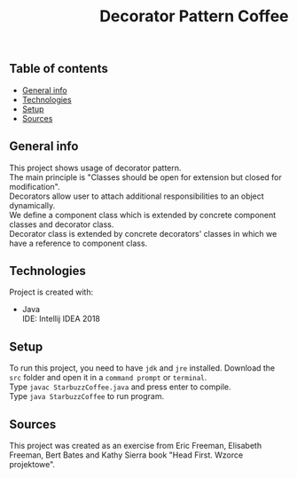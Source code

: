 <h1 align="right">Decorator Pattern Coffee</h1><br>

## Table of contents
* [General info](#general-info)
* [Technologies](#technologies)
* [Setup](#setup)
* [Sources](#sources)

## General info
This project shows usage of decorator pattern.  
The main principle is "Classes should be open for extension but closed for modification".  
Decorators allow user to attach additional responsibilities to an object dynamically.  
We define a component class which is extended by concrete component classes and decorator class.  
Decorator class is extended by concrete decorators' classes in which we have a reference to component class.

## Technologies
Project is created with:
* Java  
IDE: Intellij IDEA 2018

## Setup
To run this project, you need to have `jdk` and `jre` installed.
Download the `src` folder and open it in a `command prompt` or `terminal`.  
Type `javac StarbuzzCoffee.java` and press enter to compile.  
Type `java StarbuzzCoffee` to run program.

## Sources
This project was created as an exercise from Eric Freeman, Elisabeth Freeman, Bert Bates and Kathy Sierra book "Head First. Wzorce projektowe".
